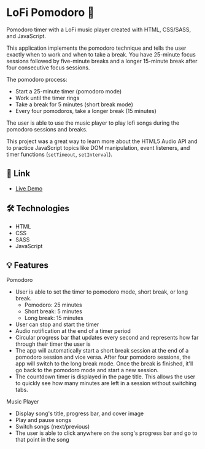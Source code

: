 # LoFi Pomodoro 🎵

Pomodoro timer with a LoFi music player created with HTML, CSS/SASS, and JavaScript.

This application implements the pomodoro technique and tells the user exactly when to work and when to take a break. You have 25-minute focus sessions followed by five-minute breaks and a longer 15-minute break after four consecutive focus sessions.

The pomodoro process:

- Start a 25-minute timer (pomodoro mode)
- Work until the timer rings
- Take a break for 5 minutes (short break mode)
- Every four pomodoros, take a longer break (15 minutes)

The user is able to use the music player to play lofi songs during the pomodoro sessions and breaks.

This project was a great way to learn more about the HTML5 Audio API and to practice JavaScript topics like DOM manipulation, event listeners, and timer functions (`setTimeout`, `setInterval`).



## 🔗 Link

- [Live Demo](https://ryanspomodoro.vercel.app/)

## 🛠️ Technologies

- HTML
- CSS
- SASS
- JavaScript

## 💡 Features

Pomodoro

- User is able to set the timer to pomodoro mode, short break, or long break.
  - Pomodoro: 25 minutes
  - Short break: 5 minutes
  - Long break: 15 minutes
- User can stop and start the timer
- Audio notification at the end of a timer period
- Circular progress bar that updates every second and represents how far through their timer the user is
- The app will automatically start a short break session at the end of a pomodoro session and vice versa. After four pomodoro sessions, the app will switch to the long break mode. Once the break is finished, it'll go back to the pomodoro mode and start a new session.
- The countdown timer is displayed in the page title. This allows the user to quickly see how many minutes are left in a session without switching tabs.

Music Player

- Display song's title, progress bar, and cover image
- Play and pause songs
- Switch songs (next/previous)
- The user is able to click anywhere on the song's progress bar and go to that point in the song

